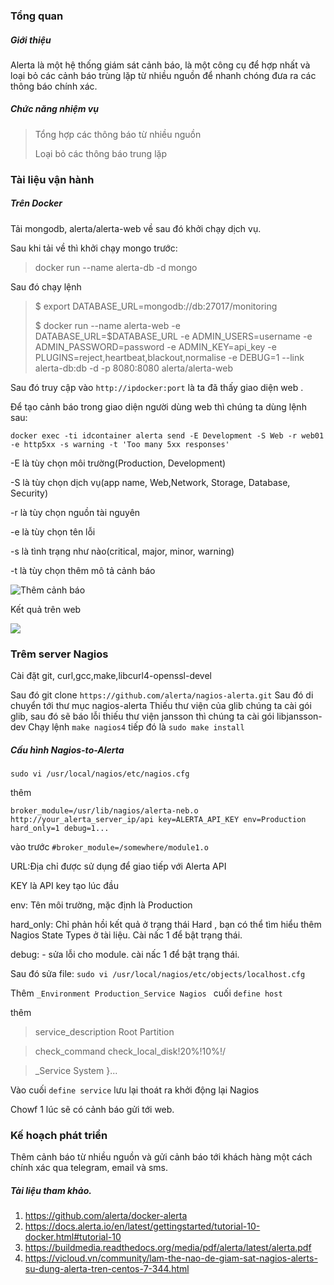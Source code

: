 ### Tổng quan
##### Giới thiệu
   Alerta là một hệ thống giám sát cảnh báo, là một công cụ để hợp nhất và loại bỏ các cảnh báo trùng lặp từ nhiều nguồn để nhanh chóng đưa ra các thông báo chính xác.

##### Chức năng nhiệm vụ
  > Tổng hợp các thông báo từ nhiều nguồn
  >
  > Loại bỏ các thông báo trung lặp
   
### Tài liệu vận hành
#####  Trên Docker
Tải mongodb, alerta/alerta-web về sau đó khởi chạy dịch vụ.

Sau khi tải về thì khởi chạy mongo trước:

> docker run --name alerta-db -d mongo

Sau đó chạy lệnh 
> $ export DATABASE_URL=mongodb://db:27017/monitoring
>
> $ docker run --name alerta-web -e DATABASE_URL=$DATABASE_URL -e ADMIN_USERS=username -e ADMIN_PASSWORD=password -e ADMIN_KEY=api_key -e PLUGINS=reject,heartbeat,blackout,normalise -e DEBUG=1 --link alerta-db:db -d -p 8080:8080 alerta/alerta-web

Sau đó truy cập vào `http://ipdocker:port` là ta đã thấy giao diện web .


Để tạo cảnh báo trong giao diện người dùng web thì chúng ta dùng lệnh sau:

`docker exec -ti idcontainer alerta send -E Development -S Web -r web01 -e http5xx -s warning -t 'Too many 5xx responses'`

-E là tùy chọn môi trường(Production, Development)

-S là tùy chọn dịch vụ(app name, Web,Network, Storage, Database, Security)

-r là tùy chọn nguồn tài nguyên

-e là tùy chọn tên lỗi 

-s là tình trạng như nào(critical, major, minor, warning)

-t là tùy chọn thêm mô tả cảnh báo

![Thêm cảnh báo](Lệnh%20thêm%20cảnh%20báo.PNG)

Kết quả trên web

![](../Kết%20quả%20trên%20web.PNG)

### Trêm server Nagios 
Cài đặt git, curl,gcc,make,libcurl4-openssl-devel

Sau đó git clone `https://github.com/alerta/nagios-alerta.git` 
Sau đó di chuyển tới thư mục nagios-alerta 
Thiếu thư viện của glib chúng ta cài gói glib, sau đó sẽ báo lỗi thiếu thư viện jansson thì chúng ta cài gói libjansson-dev
Chạy lệnh `make nagios4` tiếp đó là `sudo make install`

##### Cấu hình Nagios-to-Alerta 

 `sudo vi /usr/local/nagios/etc/nagios.cfg` 
 
 thêm 
 
 `broker_module=/usr/lib/nagios/alerta-neb.o http://your_alerta_server_ip/api key=ALERTA_API_KEY env=Production hard_only=1 debug=1...`

vào trước `#broker_module=/somewhere/module1.o`

URL:Địa chỉ được sử dụng để giao tiếp với  Alerta API

KEY là API key tạo lúc đầu

env: Tên môi trường, mặc định là Production

hard_only: Chỉ phản hồi kết quả ở trạng thái Hard , bạn có thể tìm hiểu thêm Nagios State Types ở tài liệu. Cài nấc 1 để bật trạng thái.

debug: - sửa lỗi cho module. cài nấc 1 để bật trạng thái.

Sau đó sửa file: ` sudo vi /usr/local/nagios/etc/objects/localhost.cfg `

Thêm `_Environment Production_Service Nagios ` cuối `define host`

thêm 
> service_description Root Partition

> check_command check_local_disk!20%!10%!/

> _Service System }...

Vào cuối `define service` lưu lại thoát ra khởi động lại Nagios

Chowf 1 lúc sẽ có cảnh báo gửi tới web.





### Kế hoạch phát triển

Thêm cảnh báo từ nhiều nguồn và gửi cảnh báo tới khách hàng một cách chính xác qua telegram, email và sms.

##### Tài liệu tham khảo.
1. https://github.com/alerta/docker-alerta
2. https://docs.alerta.io/en/latest/gettingstarted/tutorial-10-docker.html#tutorial-10
3. https://buildmedia.readthedocs.org/media/pdf/alerta/latest/alerta.pdf
4. https://vicloud.vn/community/lam-the-nao-de-giam-sat-nagios-alerts-su-dung-alerta-tren-centos-7-344.html